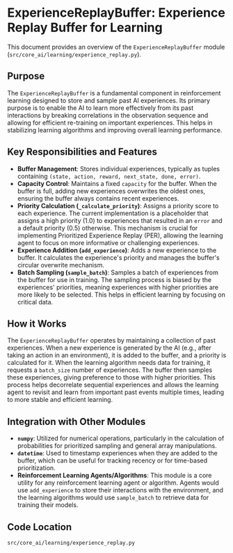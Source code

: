 # ExperienceReplayBuffer: Experience Replay Buffer for Learning

This document provides an overview of the `ExperienceReplayBuffer` module (`src/core_ai/learning/experience_replay.py`).

## Purpose

The `ExperienceReplayBuffer` is a fundamental component in reinforcement learning designed to store and sample past AI experiences. Its primary purpose is to enable the AI to learn more effectively from its past interactions by breaking correlations in the observation sequence and allowing for efficient re-training on important experiences. This helps in stabilizing learning algorithms and improving overall learning performance.

## Key Responsibilities and Features

*   **Buffer Management**: Stores individual experiences, typically as tuples containing `(state, action, reward, next_state, done, error)`.
*   **Capacity Control**: Maintains a fixed `capacity` for the buffer. When the buffer is full, adding new experiences overwrites the oldest ones, ensuring the buffer always contains recent experiences.
*   **Priority Calculation (`_calculate_priority`)**: Assigns a priority score to each experience. The current implementation is a placeholder that assigns a high priority (1.0) to experiences that resulted in an `error` and a default priority (0.5) otherwise. This mechanism is crucial for implementing Prioritized Experience Replay (PER), allowing the learning agent to focus on more informative or challenging experiences.
*   **Experience Addition (`add_experience`)**: Adds a new experience to the buffer. It calculates the experience's priority and manages the buffer's circular overwrite mechanism.
*   **Batch Sampling (`sample_batch`)**: Samples a batch of experiences from the buffer for use in training. The sampling process is biased by the experiences' priorities, meaning experiences with higher priorities are more likely to be selected. This helps in efficient learning by focusing on critical data.

## How it Works

The `ExperienceReplayBuffer` operates by maintaining a collection of past experiences. When a new experience is generated by the AI (e.g., after taking an action in an environment), it is added to the buffer, and a priority is calculated for it. When the learning algorithm needs data for training, it requests a `batch_size` number of experiences. The buffer then samples these experiences, giving preference to those with higher priorities. This process helps decorrelate sequential experiences and allows the learning agent to revisit and learn from important past events multiple times, leading to more stable and efficient learning.

## Integration with Other Modules

*   **`numpy`**: Utilized for numerical operations, particularly in the calculation of probabilities for prioritized sampling and general array manipulations.
*   **`datetime`**: Used to timestamp experiences when they are added to the buffer, which can be useful for tracking recency or for time-based prioritization.
*   **Reinforcement Learning Agents/Algorithms**: This module is a core utility for any reinforcement learning agent or algorithm. Agents would use `add_experience` to store their interactions with the environment, and the learning algorithms would use `sample_batch` to retrieve data for training their models.

## Code Location

`src/core_ai/learning/experience_replay.py`
